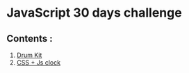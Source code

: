 # JavaScript 30 days challenge
## Contents :
1. [Drum Kit](DrumKit)
2. [CSS + Js clock](CSS+Js_clock)